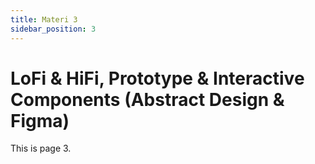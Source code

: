 ```yaml
---
title: Materi 3
sidebar_position: 3
---
```


# LoFi & HiFi, Prototype & Interactive Components (Abstract Design & Figma)

This is page 3.